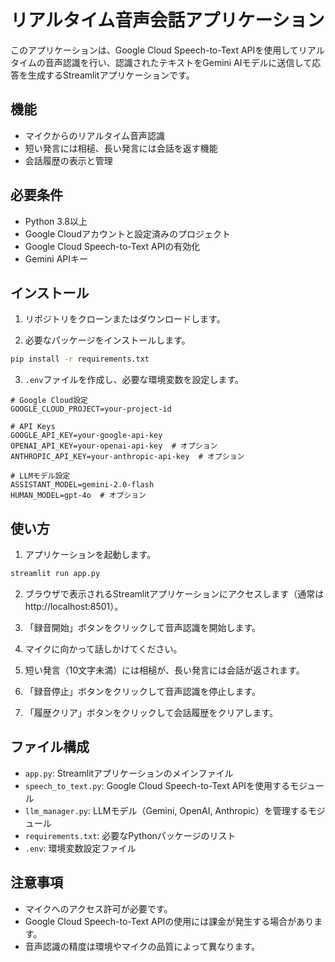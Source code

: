 # リアルタイム音声会話アプリケーション

このアプリケーションは、Google Cloud Speech-to-Text APIを使用してリアルタイムの音声認識を行い、認識されたテキストをGemini AIモデルに送信して応答を生成するStreamlitアプリケーションです。

## 機能

- マイクからのリアルタイム音声認識
- 短い発言には相槌、長い発言には会話を返す機能
- 会話履歴の表示と管理

## 必要条件

- Python 3.8以上
- Google Cloudアカウントと設定済みのプロジェクト
- Google Cloud Speech-to-Text APIの有効化
- Gemini APIキー

## インストール

1. リポジトリをクローンまたはダウンロードします。

2. 必要なパッケージをインストールします。

```bash
pip install -r requirements.txt
```

3. `.env`ファイルを作成し、必要な環境変数を設定します。

```
# Google Cloud設定
GOOGLE_CLOUD_PROJECT=your-project-id

# API Keys
GOOGLE_API_KEY=your-google-api-key
OPENAI_API_KEY=your-openai-api-key  # オプション
ANTHROPIC_API_KEY=your-anthropic-api-key  # オプション

# LLMモデル設定
ASSISTANT_MODEL=gemini-2.0-flash
HUMAN_MODEL=gpt-4o  # オプション
```

## 使い方

1. アプリケーションを起動します。

```bash
streamlit run app.py
```

2. ブラウザで表示されるStreamlitアプリケーションにアクセスします（通常は http://localhost:8501）。

3. 「録音開始」ボタンをクリックして音声認識を開始します。

4. マイクに向かって話しかけてください。

5. 短い発言（10文字未満）には相槌が、長い発言には会話が返されます。

6. 「録音停止」ボタンをクリックして音声認識を停止します。

7. 「履歴クリア」ボタンをクリックして会話履歴をクリアします。

## ファイル構成

- `app.py`: Streamlitアプリケーションのメインファイル
- `speech_to_text.py`: Google Cloud Speech-to-Text APIを使用するモジュール
- `llm_manager.py`: LLMモデル（Gemini, OpenAI, Anthropic）を管理するモジュール
- `requirements.txt`: 必要なPythonパッケージのリスト
- `.env`: 環境変数設定ファイル

## 注意事項

- マイクへのアクセス許可が必要です。
- Google Cloud Speech-to-Text APIの使用には課金が発生する場合があります。
- 音声認識の精度は環境やマイクの品質によって異なります。
